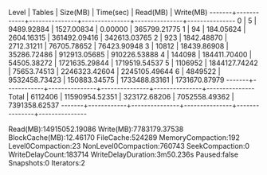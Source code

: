  Level |   Tables   |    Size(MB)   |    Time(sec)  |    Read(MB)   |   Write(MB)
 -------+------------+---------------+---------------+---------------+---------------
   0   |          5 |    9489.92884 |    1527.00834 |       0.00000 |  365799.21775
   1   |         94 |     184.05624 |    2604.16315 |  361492.09416 |  342613.03765
   2   |        923 |    1842.48870 |    2712.31211 |   76705.78652 |   76423.90948
   3   |      10812 |   18439.86908 |   35286.72486 |  912913.05685 |  910226.53888
   4   |     144098 |  184411.70400 |   54505.38272 | 1721635.29844 | 1719519.54537
   5   |    1106952 | 1844127.74242 |   75653.74513 | 2246323.42604 | 2245105.49644
   6   |    4849522 | 9532458.73423 |  150883.34575 | 1733488.83161 | 1731670.87979
-------+------------+---------------+---------------+---------------+---------------
 Total |    6112406 | 11590954.52351 |  323172.68206 | 7052558.49362 | 7391358.62537
 -------+------------+---------------+---------------+---------------+---------------
 
 Read(MB):14915052.19086 Write(MB):7783179.37538
 BlockCache(MB):12.46170 FileCache:524289
 MemoryCompaction:192 Level0Compaction:23 NonLevel0Compaction:760743 SeekCompaction:0
 WriteDelayCount:183714 WriteDelayDuration:3m50.236s Paused:false
 Snapshots:0 Iterators:2